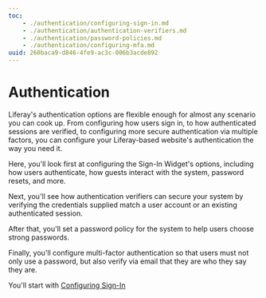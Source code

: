 ```yaml
---
toc:
    - ./authentication/configuring-sign-in.md
    - ./authentication/authentication-verifiers.md
    - ./authentication/password-policies.md
    - ./authentication/configuring-mfa.md
uuid: 260baca9-d846-4fe9-ac3c-006b3acde892
---
```


# Authentication 

Liferay's authentication options are flexible enough for almost any scenario you can cook up. From configuring how users sign in, to how authenticated sessions are verified, to configuring more secure authentication via multiple factors, you can configure your Liferay-based website's authentication the way you need it. 

Here, you'll look first at configuring the Sign-In Widget's options, including how users authenticate, how guests interact with the system, password resets, and more. 

Next, you'll see how authentication verifiers can secure your system by verifying the credentials supplied match a user account or an existing authenticated session. 

After that, you'll set a password policy for the system to help users choose strong passwords. 

Finally, you'll configure multi-factor authentication so that users must not only use a password, but also verify via email that they are who they say they are. 

You'll start with [Configuring Sign-In](./authentication/configuring-sign-in.md)
